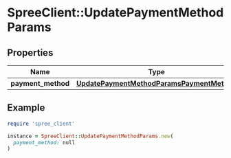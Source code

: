 # SpreeClient::UpdatePaymentMethodParams

## Properties

| Name | Type | Description | Notes |
| ---- | ---- | ----------- | ----- |
| **payment_method** | [**UpdatePaymentMethodParamsPaymentMethod**](UpdatePaymentMethodParamsPaymentMethod.md) |  |  |

## Example

```ruby
require 'spree_client'

instance = SpreeClient::UpdatePaymentMethodParams.new(
  payment_method: null
)
```

